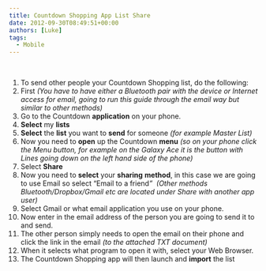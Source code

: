 ```yaml
---
title: Countdown Shopping App List Share
date: 2012-09-30T08:49:51+00:00
authors: [Luke]
tags:
  - Mobile
---
```

&nbsp;

<ol start="1">
  <li>
    To send other people your Countdown Shopping list, do the following:
  </li>
  <li>
    First <em>(You have to have either a Bluetooth pair with the device or Internet access for email, going to run this guide through the email way but similar to other methods)</em>
  </li>
  <li>
    Go to the Countdown <strong>application</strong> on your phone.
  </li>
  <li>
    <strong>Select</strong> my <strong>lists</strong>
  </li>
  <li>
    <strong>Select</strong> the <strong>list</strong> you want to <strong>send</strong> for someone <em>(for example Master List)</em>
  </li>
  <li>
    Now you need to <strong>open</strong> up the Countdown <strong>menu</strong> <em>(so on your phone click the Menu button, for example on the Galaxy Ace it is the button with Lines going down on the left hand side of the phone)</em>
  </li>
  <li>
    Select <strong>Share</strong>
  </li>
  <li>
    Now you need to <strong>select</strong> your <strong>sharing</strong> <strong>method</strong>, in this case we are going to use Email so select “Email to a friend<em>”  (Other methods Bluetooth/Dropbox/Gmail etc are located under Share with another app user)</em>
  </li>
  <li>
    Select Gmail or what email application you use on your phone.
  </li>
  <li>
    Now enter in the email address of the person you are going to send it to and send.
  </li>
  <li>
    The other person simply needs to open the email on their phone and click the link in the email <em>(to the attached TXT document)</em>
  </li>
  <li>
    When it selects what program to open it with, select your Web Browser.
  </li>
  <li>
    The Countdown Shopping app will then launch and <strong>import</strong> the list
  </li>
</ol>